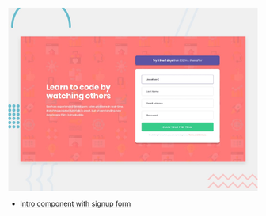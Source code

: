 ![Design preview for the Intro component with sign up form coding challenge](./design/desktop-preview.jpg)

- [Intro component with signup form](https://intro-component-with-signup-form-66cz.vercel.app/)